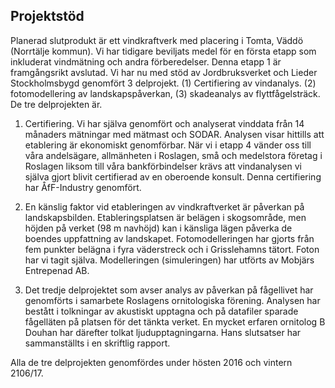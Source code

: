 ## Projektstöd

Planerad slutprodukt är ett vindkraftverk med placering i Tomta, Väddö (Norrtälje kommun). Vi har
tidigare beviljats medel för en första etapp som inkluderat vindmätning och andra förberedelser.
Denna etapp 1 är framgångsrikt avslutad. Vi har nu med stöd av Jordbruksverket och Lieder
Stockholmsbygd genomfört 3 delprojekt. (1) Certifiering av vindanalys. (2) fotomodellering av
landskapspåverkan, (3) skadeanalys av flyttfågelsträck. De tre delprojekten är.

1. Certifiering. Vi har själva genomfört och analyserat vinddata från 14 månaders mätningar med
mätmast och SODAR. Analysen visar hittills att etablering är ekonomiskt genomförbar. När vi i etapp
4 vänder oss till våra andelsägare, allmänheten i Roslagen, små och medelstora företag i Roslagen
liksom till våra bankförbindelser krävs att vindanalysen vi själva gjort blivit certifierad av en
oberoende konsult. Denna certifiering har ÅfF-Industry genomfört.

2. En känslig faktor vid etableringen av vindkraftverket är påverkan på landskapsbilden.
Etableringsplatsen är belägen i skogsområde, men höjden på verket (98 m navhöjd) kan i känsliga
lägen påverka de boendes uppfattning av landskapet. Fotomodelleringen har gjorts från fem punkter
belägna i fyra väderstreck och i Grisslehamns tätort. Foton har vi tagit själva. Modelleringen
(simuleringen) har utförts av Mobjärs Entrepenad AB.

3. Det tredje delprojektet som avser analys av påverkan på fågellivet har genomförts i samarbete
Roslagens ornitologiska förening. Analysen har bestått i tolkningar av akustiskt upptagna och på
datafiler sparade fågelläten på platsen för det tänkta verket. En mycket erfaren ornitolog B Douhan
har därefter tolkat ljudupptagningarna. Hans slutsatser har sammanställts i en skriftlig rapport.

Alla de tre delprojekten genomfördes under hösten 2016 och vintern 2106/17.

